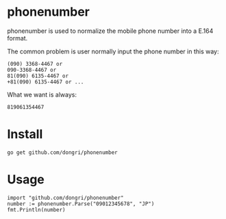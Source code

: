 # phonenumber

phonenumber is used to normalize the mobile phone number into a E.164 format.

The common problem is user normally input the phone number in this way:

```
(090) 3368-4467 or
090-3368-4467 or
81(090) 6135-4467 or
+81(090) 6135-4467 or ...
```

What we want is always:

```
819061354467
```

# Install
```
go get github.com/dongri/phonenumber
```

# Usage

```
import "github.com/dongri/phonenumber"
number := phonenumber.Parse("09012345678", "JP")
fmt.Println(number)
```
